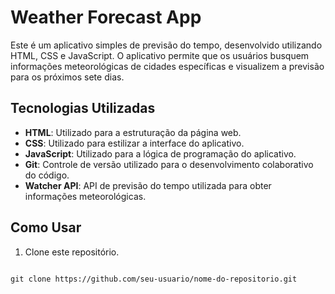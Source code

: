 # Weather Forecast App

Este é um aplicativo simples de previsão do tempo, desenvolvido utilizando HTML, CSS e JavaScript. O aplicativo permite que os usuários busquem informações meteorológicas de cidades específicas e visualizem a previsão para os próximos sete dias.

## Tecnologias Utilizadas

* **HTML**: Utilizado para a estruturação da página web.
* **CSS**: Utilizado para estilizar a interface do aplicativo.
* **JavaScript**: Utilizado para a lógica de programação do aplicativo.
* **Git**: Controle de versão utilizado para o desenvolvimento colaborativo do código.
* **Watcher API**: API de previsão do tempo utilizada para obter informações meteorológicas.

## Como Usar
1. Clone este repositório.
```

git clone https://github.com/seu-usuario/nome-do-repositorio.git

```
